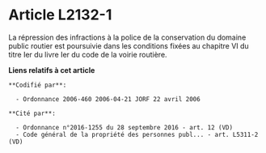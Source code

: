 # Article L2132-1

La répression des infractions à la police de la conservation du domaine public routier est poursuivie dans les conditions
fixées au chapitre VI du titre Ier du livre Ier du code de la voirie routière.

**Liens relatifs à cet article**

	**Codifié par**:

	  - Ordonnance 2006-460 2006-04-21 JORF 22 avril 2006

	**Cité par**:

	  - Ordonnance n°2016-1255 du 28 septembre 2016 - art. 12 (VD)
	  - Code général de la propriété des personnes publ... - art. L5311-2 (VD)
